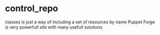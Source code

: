 # control_repo
classes is just a way of including a set of resources by name
Puppet Forge is very powerfull site with many usefull solutions
